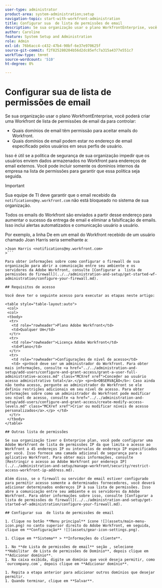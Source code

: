 ```yaml
---
user-type: administrator
product-area: system-administration;setup
navigation-topic: start-with-workfront-administration
title: Configurar sua  de lista de permissões de email
description: Se sua organização usar o plano WorkfrontEnterprise, você poderá criar uma Workfront de lista de permissões de email do para controlar quais domínios de email têm permissão para aceitar emails do Workfront e quais domínios de email podem estar no endereço de email especificado pelos usuários em seu perfil de usuário. Isso é útil se a política de segurança de sua organização impedir que os usuários enviem dados armazenados no Workfront para endereços de email externos. Você pode incluir somente os domínios internos da empresa na lista de permissões para garantir que essa política seja seguida.
author: Caroline
feature: System Setup and Administration
role: Admin
exl-id: 76b6acc4-c432-47b4-90bf-6e37e970625f
source-git-commit: f2f825280204b56d2dc85efc7a315a4377e551c7
workflow-type: tm+mt
source-wordcount: '510'
ht-degree: 0%

---
```


# Configurar sua  de lista de permissões de email

Se sua organização usar o plano WorkfrontEnterprise, você poderá criar uma Workfront de lista de permissões de email da para controlar:

* Quais domínios de email têm permissão para aceitar emails do Workfront.
* Quais domínios de email podem estar no endereço de email especificado pelos usuários em seus perfis de usuário.

Isso é útil se a política de segurança de sua organização impedir que os usuários enviem dados armazenados no Workfront para endereços de email externos. Você pode incluir somente os domínios internos da empresa na lista de permissões para garantir que essa política seja seguida.

>[!IMPORTANT]
>
>Sua equipe de TI deve garantir que o email recebido da `notifications@my.workfront.com` não está bloqueado no sistema de sua organização.
>
>Todos os emails do Workfront são enviados a partir desse endereço para aumentar o sucesso da entrega de email e eliminar a falsificação de emails. Isso inclui alertas automatizados e comunicação usuário a usuário.
>
>Por exemplo, a linha De em um email do Workfront recebido de um usuário chamado Joan Harris seria semelhante a:
>
```
>Joan Harris <notifications@my.workfront.com>
>```

Para obter informações sobre como configurar o firewall de sua organização para abrir a comunicação entre seu ambiente e os servidores da Adobe Workfront, consulte [Configurar a  lista de permissões do firewall](../../administration-and-setup/get-started-wf-administration/configure-your-firewall.md).

## Requisitos de acesso

Você deve ter o seguinte acesso para executar as etapas neste artigo:

<table style="table-layout:auto"> 
 <col> 
 <col> 
 <tbody> 
  <tr> 
   <td role="rowheader">Plano Adobe Workfront</td> 
   <td>Qualquer Um</td> 
  </tr> 
  <tr> 
   <td role="rowheader">Licença Adobe Workfront</td> 
   <td>Plano</td> 
  </tr> 
  <tr> 
   <td role="rowheader">Configurações de nível de acesso</td> 
   <td> <p>Você deve ser um administrador do Workfront. Para obter mais informações, consulte <a href="../../administration-and-setup/add-users/configure-and-grant-access/grant-a-user-full-administrative-access.md" class="MCXref xref">Conceder ao usuário acesso administrativo total</a>.</p> <p><b>OBSERVAÇÃO</b>: Caso ainda não tenha acesso, pergunte ao administrador do Workfront se ele definiu restrições adicionais em seu nível de acesso. Para obter informações sobre como um administrador do Workfront pode modificar seu nível de acesso, consulte <a href="../../administration-and-setup/add-users/configure-and-grant-access/create-modify-access-levels.md" class="MCXref xref">Criar ou modificar níveis de acesso personalizados</a>.</p> </td> 
  </tr> 
 </tbody> 
</table>

## Outras lista de permissões

Se sua organização tiver o Enterprise plan, você pode configurar uma Adobe Workfront de lista de permissões IP da que limita o acesso ao Workfront a 45 endereços IP ou intervalos de endereço IP especificados por você. Isso fornece uma camada adicional de segurança para o aplicativo Workfront. Para obter mais informações, consulte [Restringir o acesso ao Adobe Workfront por endereço IP](../../administration-and-setup/manage-workfront/security/restrict-access-workfront-ip-address.md).

Além disso, se o firewall ou servidor de email estiver configurado para permitir acesso somente a determinados fornecedores, você deverá adicionar determinados endereços IP à sua lista de permissões. Isso abre a comunicação entre seu ambiente e os servidores da Adobe Workfront. Para obter informações sobre isso, consulte [Configurar a  lista de permissões do firewall](../../administration-and-setup/get-started-wf-administration/configure-your-firewall.md).

## Configurar sua  de lista de permissões de email

1. Clique no botão **Menu principal** ícone ![](assets/main-menu-icon.png) no canto superior direito do Adobe Workfront, em seguida, clique em **Configuração** ![](assets/gear-icon-settings.png).

1. Clique em **Sistema** > **Informações do cliente**.

1. No **de Lista de permissões de email** seção , selecione **Habilitar  de Lista de permissões de Domínio**, depois clique em **Adicionar domínio**.
1. Na caixa exibida, digite um domínio que você deseja permitir, como `ourcompany.com`, depois clique em **Adicionar domínio**.

1. Repita a etapa anterior para adicionar outros domínios que desejar permitir.
1. Quando terminar, clique em **Salvar**.
